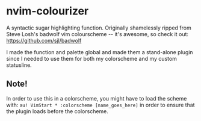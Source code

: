 # nvim-colourizer
A syntactic sugar highlighting function. Originally shamelessly ripped from Steve Losh's badwolf vim colourscheme -- it's awesome, so check it out: https://github.com/sjl/badwolf

I made the function and palette global and made them a stand-alone plugin since I needed to use them for both my colorscheme and my custom statusline.

## Note!
In order to use this in a colorscheme, you might have to load the scheme with:
```au! VimStart * :colorscheme [name_goes_here]```
in order to ensure that the plugin loads before the colorscheme.
